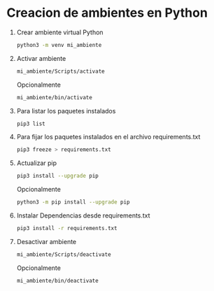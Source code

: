# Creacion de ambientes en Python

1. Crear ambiente virtual Python

    ```bash
    python3 -m venv mi_ambiente
    ```

1. Activar ambiente

    ```bash
    mi_ambiente/Scripts/activate
    ```

    Opcionalmente

    ```bash
    mi_ambiente/bin/activate
    ```

1. Para listar los paquetes instalados

    ```bash
    pip3 list
    ```

1. Para fijar los paquetes instalados en el archivo requirements.txt

    ```bash
    pip3 freeze > requirements.txt
    ```

1. Actualizar pip

    ```bash
    pip3 install --upgrade pip
    ```

    Opcionalmente

    ```bash
    python3 -m pip install --upgrade pip
    ```

1. Instalar Dependencias desde requirements.txt

    ```bash
    pip3 install -r requirements.txt
    ```

1. Desactivar ambiente

    ```bash
    mi_ambiente/Scripts/deactivate
    ```

    Opcionalmente

    ```bash
    mi_ambiente/bin/deactivate
    ```
